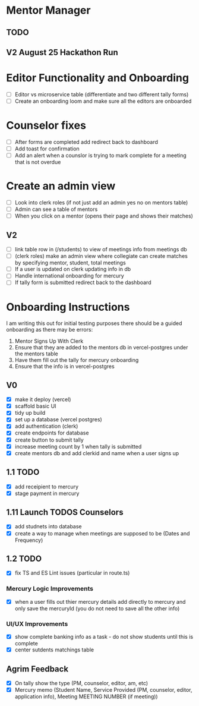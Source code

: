 # Mentor Manager

## TODO

## V2 August 25 Hackathon Run

# Editor Functionality and Onboarding

- [ ] Editor vs microservice table (differentiate and two different tally forms)
- [ ] Create an onboarding loom and make sure all the editors are onboarded

# Counselor fixes

- [ ] After forms are completed add redirect back to dashboard
- [ ] Add toast for confirmation
- [ ] Add an alert when a counslor is trying to mark complete for a meeting that is not overdue

# Create an admin view

- [ ] Look into clerk roles (if not just add an admin yes no on mentors table)
- [ ] Admin can see a table of mentors
- [ ] When you click on a mentor (opens their page and shows their matches)

## V2

- [ ] link table row in (/students) to view of meetings info from meetings db
- [ ] (clerk roles) make an admin view where collegiate can create matches by specifying mentor, student, total meetings
- [ ] If a user is updated on clerk updating info in db
- [ ] Handle international onboarding for mercury
- [ ] If tally form is submitted redirect back to the dashboard

# Onboarding Instructions

I am writing this out for initial testing purposes there should be a guided onboarding as there may be errors:

1. Mentor Signs Up With Clerk
2. Ensure that they are added to the mentors db in vercel-postgres under the mentors table
3. Have them fill out the tally for mercury onboarding
4. Ensure that the info is in vercel-postgres

## V0

- [x] make it deploy (vercel)
- [x] scaffold basic UI
- [x] tidy up build
- [x] set up a database (vercel postgres)
- [x] add authentication (clerk)
- [x] create endpoints for database
- [x] create button to submit tally
- [x] increase meeting count by 1 when tally is submitted
- [x] create mentors db and add clerkid and name when a user signs up

## 1.1 TODO

- [x] add receipient to mercury
- [x] stage payment in mercury

## 1.11 Launch TODOS Counselors

- [x] add studnets into database
- [x] create a way to manage when meetings are supposed to be (Dates and Frequency)

## 1.2 TODO

- [x] fix TS and ES Lint issues (particular in route.ts)

### Mercury Logic Improvements

- [x] when a user fills out thier mercury details add directly to mercury and only save the mercuryId (you do not need to save all the other info)

### UI/UX Improvements

- [x] show complete banking info as a task - do not show students until this is complete
- [x] center sutdents matchings table

## Agrim Feedback

- [x] On tally show the type (PM, counselor, editor, am, etc)
- [x] Mercury memo (Student Name, Service Provided (PM, counselor, editor, application info), Meeting MEETING NUMBER (if meeting))
